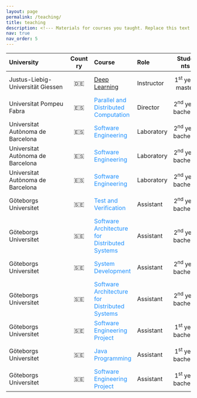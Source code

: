 ```yaml
---
layout: page
permalink: /teaching/
title: teaching
description: <!--- Materials for courses you taught. Replace this text with your description.  --->
nav: true
nav_order: 5
---
```


<!--- 

For now, this page is assumed to be a static description of your courses. You can convert it to a collection similar to `_projects/` so that you can have a dedicated page for each course.

Organize your courses by years, topics, or universities, however you like!

--->

| <span style="display: inline-block; width:150px">University</span> | <span style="display: inline-block; width:50px">Country</span> | <span style="display: inline-block; width:75px">Course</span>                       | Role            | <span style="display: inline-block; width:50">Students</span> |      Time       |
|:-------------------------------------------------------------------|:----------------------------------------------------------------------------:|:------------------------------------------------------------------------------------|:----------------|:-------------------------------------------------------------:|:---------------:| 
| Justus-Liebig-Universität Giessen                                  |                       <span>&#x1f1e9;&#x1f1ea;</span>                        | [Deep Learning](https://deeplearning-jupyterbook.github.io/)                        | Instructor      |                  1<sup>st</sup> year master                   |  Feb-Aug 2023   |
| Universitat Pompeu Fabra                                           |                       <span>&#x1f1ea;&#x1f1f8;</span>                        | <span style="color:DodgerBlue">Parallel and Distributed Computation</span>          | Director        |                 2<sup>nd</sup> year bachelor                  |  Feb-Aug 2018   |
| Universitat Autònoma de Barcelona                                  |                       <span>&#x1f1ea;&#x1f1f8;</span>                        | <span style="color:DodgerBlue">Software Engineering</span>                          | Laboratory      |                 2<sup>nd</sup> year bachelor                  |  Feb-Jun 2017   |
| Universitat Autònoma de Barcelona                                  |                       <span>&#x1f1ea;&#x1f1f8;</span>                        | <span style="color:DodgerBlue">Software Engineering</span>                          | Laboratory      |                 2<sup>nd</sup> year bachelor                  |  Feb-Jun 2016   |
| Universitat Autònoma de Barcelona                                  |                       <span>&#x1f1ea;&#x1f1f8;</span>                        | <span style="color:DodgerBlue">Software Engineering</span>                          | Laboratory      |                 2<sup>nd</sup> year bachelor                  |  Feb-Jun 2015   |
| Göteborgs Universitet                                              |                       <span>&#x1f1f8;&#x1f1ea;</span>                        | <span style="color:DodgerBlue">Test and Verification</span>                         | Assistant       |                 2<sup>nd</sup> year bachelor                  |  Feb-Jun 2011   |
| Göteborgs Universitet                                              |                       <span>&#x1f1f8;&#x1f1ea;</span>                        | <span style="color:DodgerBlue">Software Architecture for Distributed Systems</span> | Assistant       |                 2<sup>nd</sup> year bachelor                  |  Sep-Jan 2011   |
| Göteborgs Universitet                                              |                       <span>&#x1f1f8;&#x1f1ea;</span>                        | <span style="color:DodgerBlue">System Development</span>                            | Assistant       |                 2<sup>nd</sup> year bachelor                  |  Feb-Jun 2010   |
| Göteborgs Universitet                                              |                       <span>&#x1f1f8;&#x1f1ea;</span>                        | <span style="color:DodgerBlue">Software Architecture for Distributed Systems</span> | Assistant       |                 2<sup>nd</sup> year bachelor                  |  Sep-Jan 2010   |
| Göteborgs Universitet                                              |                       <span>&#x1f1f8;&#x1f1ea;</span>                        | <span style="color:DodgerBlue">Software Engineering Project</span>                  | Assistant       |                 1<sup>st</sup> year bachelor                  |  Sep-Jan 2010   |
| Göteborgs Universitet                                              |                       <span>&#x1f1f8;&#x1f1ea;</span>                        | <span style="color:DodgerBlue">Java Programming</span>                              | Assistant       |                 1<sup>st</sup> year bachelor                  |  Sep-Jan 2009   |
| Göteborgs Universitet                                              |                       <span>&#x1f1f8;&#x1f1ea;</span>                        | <span style="color:DodgerBlue">Software Engineering Project</span>                  | Assistant       |                 1<sup>st</sup> year bachelor                  |  Sep-Jan 2009   |

